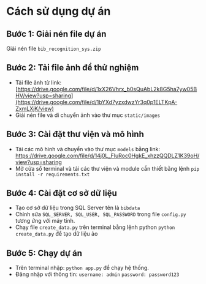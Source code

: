 # Cách sử dụng dự án
## Bước 1: Giải nén file dự án
Giải nén file `bib_recognition_sys.zip`

## Bước 2: Tải file ảnh để thử nghiệm
- Tải file ảnh từ link: [https://drive.google.com/file/d/1xX26Vhrx_b0sQuAbL2k8G5ha7yw05BHV/view?usp=sharing](https://drive.google.com/file/d/1bYXd7yzxdwzYr3q0p1ELTKpA-ZxmLXjK/view)
- Giải nén file và di chuyển ảnh vào thư mục `static/images` 

## Bước 3: Cài đặt thư viện và mô hình
- Tải các mô hình và chuyển vào thư mục `models` bằng link: https://drive.google.com/file/d/14j0L_FluRoc0HgkE_xhzzQQDLZ1K39oH/view?usp=sharing
- Mở cửa sổ terminal và tải các thư viện và module cần thiết bằng lệnh `pip install -r requirements.txt`

## Bước 4: Cài đặt cơ sở dữ liệu
- Tạo cơ sở dữ liệu trong SQL Server tên là `bibdata`
- Chỉnh sửa `SQL_SERVER, SQL_USER, SQL_PASSWORD` trong file `config.py` tương ứng với máy tính.
- Chạy file `create_data.py` trên terminal bằng lệnh python `python create_data.py` để tạo dữ liệu ảo

## Bước 5: Chạy dự án
- Trên terminal nhập: `python app.py` để chạy hệ thống.
- Đăng nhập với thông tin:
`username: admin`
`password: password123`
